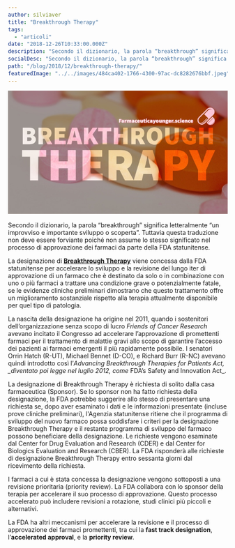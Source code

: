 ```yaml
---
author: silviaver
title: "Breakthrough Therapy"
tags:
  - "articoli"
date: "2018-12-26T10:33:00.000Z"
description: "Secondo il dizionario, la parola “breakthrough” significa letteralmente “un improvviso e importante sviluppo o scoperta”. Tuttavia questa traduzione non deve essere forviante poiché non assume lo stesso significato nel processo di approvazione dei farmaci da parte della FDA statunitense.\n\nLa designazione di Breakthrough Therapy viene concessa dalla FDA statunitense per accelerare lo sviluppo e la revisione del lungo iter di approvazione di un farmaco che è destinato da solo o in combinazione con uno o più farmaci a trattare una condizione grave o potenzialmente fatale, se le evidenze cliniche preliminari dimostrano che questo trattamento offre un miglioramento sostanziale rispetto alla terapia attualmente disponibile per quel tipo di patologia."
socialDesc: "Secondo il dizionario, la parola “breakthrough” significa letteralmente “un improvviso e importante sviluppo o scoperta”. Tuttavia questa traduzione non deve essere forviante poiché non assume lo stesso significato nel processo di approvazione dei farmaci da parte della FDA statunitense.\n\nLa designazione di Breakthrough Therapy viene concessa dalla FDA statunitense per accelerare lo sviluppo e la revisione del lungo iter di approvazione di un farmaco che è destinato da solo o in combinazione con uno o più farmaci a trattare una condizione grave o potenzialmente fatale, se le evidenze cliniche preliminari dimostrano che questo trattamento offre un miglioramento sostanziale rispetto alla terapia attualmente disponibile per quel tipo di patologia."
path: "/blog/2018/12/breakthrough-therapy/"
featuredImage: "../../images/484ca402-1766-4300-97ac-dc8282676bbf.jpeg"
---
```


![](../../images/484ca402-1766-4300-97ac-dc8282676bbf.jpeg)

Secondo il dizionario, la parola “breakthrough” significa letteralmente “un improvviso e importante sviluppo o scoperta”. Tuttavia questa traduzione non deve essere forviante poiché non assume lo stesso significato nel processo di approvazione dei farmaci da parte della FDA statunitense.

La designazione di [**Breakthrough Therapy**](https://www.fda.gov/forpatients/approvals/fast/ucm405397.htm) viene concessa dalla FDA statunitense per accelerare lo sviluppo e la revisione del lungo iter di approvazione di un farmaco che è destinato da solo o in combinazione con uno o più farmaci a trattare una condizione grave o potenzialmente fatale, se le evidenze cliniche preliminari dimostrano che questo trattamento offre un miglioramento sostanziale rispetto alla terapia attualmente disponibile per quel tipo di patologia.

La nascita della designazione ha origine nel 2011, quando i sostenitori dell’organizzazione senza scopo di lucro _Friends of Cancer Research_ avevano incitato il Congresso ad accelerare l’approvazione di promettenti farmaci per il trattamento di malattie gravi allo scopo di garantire l’accesso dei pazienti ai farmaci emergenti il più rapidamente possibile. I senatori Orrin Hatch (R-UT), Michael Bennet (D-CO), e Richard Burr (R-NC) avevano quindi introdotto così l’_Advancing Breakthrough Therapies for Patients Act, \_diventato poi legge nel luglio 2012, come_ FDA’s Safety and Innovation Act\_.

La designazione di Breakthrough Therapy è richiesta di solito dalla casa farmaceutica (Sponsor). Se lo sponsor non ha fatto richiesta della designazione, la FDA potrebbe suggerire allo stesso di presentare una richiesta se, dopo aver esaminato i dati e le informazioni presentate (incluse prove cliniche preliminari), l'Agenzia statunitense ritiene che il programma di sviluppo del nuovo farmaco possa soddisfare i criteri per la designazione Breakthrough Therapy e il restante programma di sviluppo del farmaco possono beneficiare della designazione. Le richieste vengono esaminate dal Center for Drug Evaluation and Research (CDER) e dal Center for Biologics Evaluation and Research (CBER). La FDA risponderà alle richieste di designazione Breakthrough Therapy entro sessanta giorni dal ricevimento della richiesta.

I farmaci a cui è stata concessa la designazione vengono sottoposti a una revisione prioritaria (priority review). La FDA collabora con lo sponsor della terapia per accelerare il suo processo di approvazione. Questo processo accelerato può includere revisioni a rotazione, studi clinici più piccoli e alternativi.

La FDA ha altri meccanismi per accelerare la revisione e il processo di approvazione dei farmaci promettenti, tra cui la **fast track designation**, l’**accelerated approval**, e la **priority review**.
